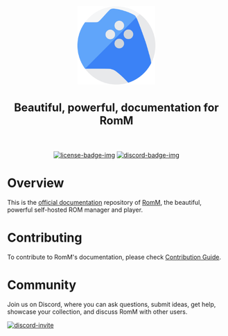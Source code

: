 <!-- trunk-ignore-all(markdownlint/MD033) -->
<!-- trunk-ignore-all(markdownlint/MD041) -->

<div align="center">

  <img src=".github/resources/isotipo.png" height="180px" width="auto" alt="RomM docs logo">
    <h3 style="font-size: 25px;">
    Beautiful, powerful, documentation for RomM
  </h3>

  <br />

[![license-badge-img]][license-badge]
[![discord-badge-img]][discord-badge]

  </div>
</div>

# Overview

This is the [official documentation](https://docs.romm.app) repository of [RomM](https://romm.app/), the beautiful, powerful self-hosted ROM manager and player.

# Contributing

To contribute to RomM's documentation, please check [Contribution Guide](CONTRIBUTING.md).

# Community

Join us on Discord, where you can ask questions, submit ideas, get help, showcase your collection, and discuss RomM with other users.

[![discord-invite]][discord-invite-url]

<!-- Badges -->

[license-badge-img]: https://img.shields.io/github/license/rommapp/docs?style=for-the-badge&color=a32d2a
[license-badge]: LICENSE
[discord-badge-img]: https://img.shields.io/badge/discord-7289da?style=for-the-badge
[discord-badge]: https://discord.gg/P5HtHnhUDH

<!-- Links -->

[discord-invite]: https://invidget.switchblade.xyz/P5HtHnhUDH
[discord-invite-url]: https://discord.gg/P5HtHnhUDH
